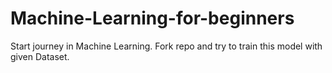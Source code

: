 # Machine-Learning-for-beginners
Start journey in Machine Learning. Fork repo and try to train this model with given Dataset.
